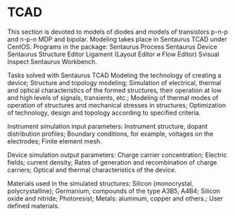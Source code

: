 # TCAD
This section is devoted to models of diodes and models of transistors p-n-p and n-p-n MDP and bipolar.
Modeling takes place in Sentaurus TCAD under CentOS.
  Programs in the package:
Sentaurus Process
Sentaurus Device
Sentaurus Structure Editor
Ligament (Layout Editor и Flow Editor)
Svisual
Inspect
Sentaurus Workbench.
 
 Tasks solved with Sentaurus TCAD
Modeling the technology of creating a device;
Structure and topology modeling;
Simulation of electrical, thermal and optical characteristics of the formed structures, their operation at low and high levels of signals, transients, etc.;
Modeling of thermal modes of operation of structures and mechanical stresses in structures;
Optimization of technology, design and topology according to specified criteria.

Instrument simulation input parameters:
Instrument structure, dopant distribution profiles;
Boundary conditions, for example, voltages on the electrodes;
Finite element mesh.

Device simulation output parameters:
Charge carrier concentration;
Electric fields;
current density;
Rates of generation and recombination of charge carriers;
Optical and thermal characteristics of the device.

Materials used in the simulated structures:
Silicon (monocrystal, polycrystalline);
Germanium, compounds of the type A3B5, A4B4;
Silicon oxide and nitride;
Photoresist;
Metals: aluminum, copper and others.;
User defined materials.
